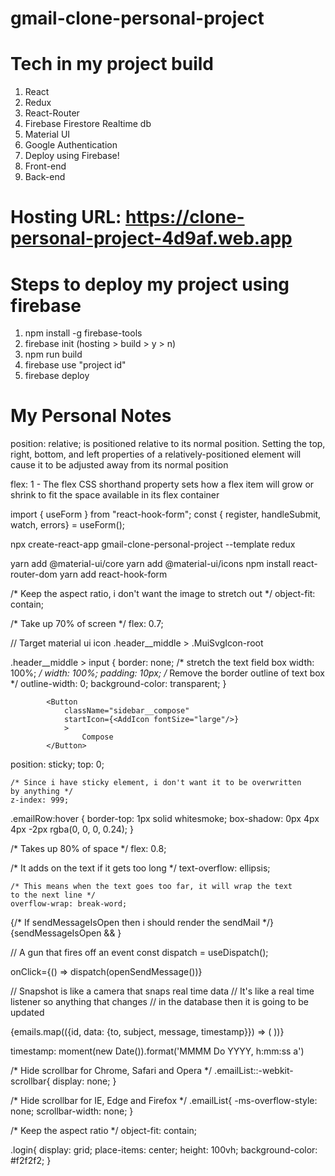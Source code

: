 # gmail-clone-personal-project

# Tech in my project build

1) React
2) Redux
3) React-Router
4) Firebase Firestore Realtime db
5) Material UI
6) Google Authentication
7) Deploy using Firebase!
8) Front-end
9) Back-end

# Hosting URL: https://clone-personal-project-4d9af.web.app


# Steps to deploy my project using firebase

1) npm install -g firebase-tools
2) firebase init (hosting > build > y > n)
3) npm run build
4) firebase use "project id"
5) firebase deploy

# My Personal Notes

position: relative; is positioned relative to its normal position. Setting the top, right, bottom, and left properties of a relatively-positioned element will cause it to be adjusted away from its normal position


flex: 1 - The flex CSS shorthand property sets how a flex item will grow or shrink to fit the space available in its flex container

import { useForm } from "react-hook-form";
const { register, handleSubmit, watch, errors} = useForm();

npx create-react-app gmail-clone-personal-project --template redux

yarn add @material-ui/core
yarn add @material-ui/icons
npm install react-router-dom
yarn add react-hook-form

/* Keep the aspect ratio, i don't want the image to stretch out */
object-fit: contain;

/* Take up 70% of screen */
flex: 0.7;

// Target material ui icon
.header__middle > .MuiSvgIcon-root

.header__middle > input {
    border: none;
    /* stretch the text field box width: 100%; */
    width: 100%;
    padding: 10px;
    /* Remove the border outline of text box */
    outline-width: 0;
    background-color: transparent;
}

            <Button 
                className="sidebar__compose"
                startIcon={<AddIcon fontSize="large"/>}
                >
                    Compose
            </Button>

position: sticky;
top: 0;

    /* Since i have sticky element, i don't want it to be overwritten
    by anything */
    z-index: 999;

.emailRow:hover {
    border-top: 1px solid whitesmoke;
    box-shadow: 0px 4px 4px -2px rgba(0, 0, 0, 0.24);
}

/* Takes up 80% of space */
flex: 0.8;

/* It adds on the text if it gets too long */
text-overflow: ellipsis;

    /* This means when the text goes too far, it will wrap the text
    to the next line */
    overflow-wrap: break-word;

{/* If sendMessageIsOpen then i should render the sendMail */}
{sendMessageIsOpen && <SendMail />}

// A gun that fires off an event
const dispatch = useDispatch();

onClick={() => dispatch(openSendMessage())}

// Snapshot is like a camera that snaps real time data
// It's like a real time listener so anything that changes
// in the database then it is going to be updated



 <div className="emailList__list">
                {emails.map(({id, data: {to, subject, message, timestamp}}) => (
                    <EmailRow 
                        id={id}
                        key={id}
                        title={to}
                        subject={subject}
                        description={message}
                        time = {timestamp}
                    />
                ))}
            </div>

timestamp: moment(new Date()).format('MMMM Do YYYY, h:mm:ss a')

/* Hide scrollbar for Chrome, Safari and Opera */
.emailList::-webkit-scrollbar{
    display: none;
}

/* Hide scrollbar for IE, Edge and Firefox */
.emailList{
    -ms-overflow-style: none;
    scrollbar-width: none;
}

/* Keep the aspect ratio */
object-fit: contain;

.login{
    display: grid;
    place-items: center;
    height: 100vh;
    background-color: #f2f2f2;
}



